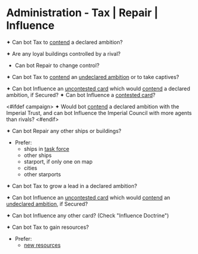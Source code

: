# Administration - Tax | Repair | Influence

✦ <!-- priority=1 --> Can bot Tax to <ins>contend</ins> a declared ambition?

✦ Are any loyal buildings controlled by a rival?

- <!-- priority=4 --> Can bot Repair to change control?

✦ <!-- priority=6 --> Can bot Tax to <ins>contend</ins> an <ins>undeclared ambition</ins> or to take captives?


✦ <!-- priority=8 --> Can bot Influence an <ins>uncontested card</ins> which would <ins>contend</ins> a declared ambition, if Secured?
✦ <!-- priority=9 --> Can bot Influence a <ins>contested card</ins>?


<#ifdef campaign>
✦ <!-- priority=9.5 --> Would bot <ins>contend</ins> a declared ambition with the Imperial Trust, and can bot Influence the Imperial Council with more agents than rivals?
<#endif>

✦ <!-- priority=12 --> Can bot Repair any other ships or buildings?

- Prefer:
	- ships in <ins>task force</ins>
	- other ships
	- starport, if only one on map
	- cities
	- other starports

✦ Can bot Tax to grow a lead in a declared ambition?

✦ Can bot Influence an <ins>uncontested card</ins> which would <ins>contend</ins> an <ins>undeclared ambition</ins>, if Secured?

✦ Can bot Influence any other card? (Check "Influence Doctrine")

✦ Can bot Tax to gain resources?

- Prefer:
	- <ins>new resources</ins>
<div class="pagebreak"> </div>
